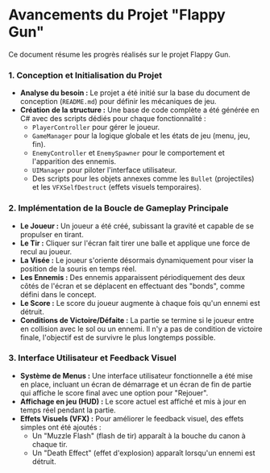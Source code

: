 # Avancements du Projet "Flappy Gun"

Ce document résume les progrès réalisés sur le projet Flappy Gun.

### 1. Conception et Initialisation du Projet

*   **Analyse du besoin :** Le projet a été initié sur la base du document de conception (`README.md`) pour définir les mécaniques de jeu.
*   **Création de la structure :** Une base de code complète a été générée en C# avec des scripts dédiés pour chaque fonctionnalité :
    *   `PlayerController` pour gérer le joueur.
    *   `GameManager` pour la logique globale et les états de jeu (menu, jeu, fin).
    *   `EnemyController` et `EnemySpawner` pour le comportement et l'apparition des ennemis.
    *   `UIManager` pour piloter l'interface utilisateur.
    *   Des scripts pour les objets annexes comme les `Bullet` (projectiles) et les `VFXSelfDestruct` (effets visuels temporaires).

### 2. Implémentation de la Boucle de Gameplay Principale

*   **Le Joueur :** Un joueur a été créé, subissant la gravité et capable de se propulser en tirant.
*   **Le Tir :** Cliquer sur l'écran fait tirer une balle et applique une force de recul au joueur.
*   **La Visée :** Le joueur s'oriente désormais dynamiquement pour viser la position de la souris en temps réel.
*   **Les Ennemis :** Des ennemis apparaissent périodiquement des deux côtés de l'écran et se déplacent en effectuant des "bonds", comme défini dans le concept.
*   **Le Score :** Le score du joueur augmente à chaque fois qu'un ennemi est détruit.
*   **Conditions de Victoire/Défaite :** La partie se termine si le joueur entre en collision avec le sol ou un ennemi. Il n'y a pas de condition de victoire finale, l'objectif est de survivre le plus longtemps possible.

### 3. Interface Utilisateur et Feedback Visuel

*   **Système de Menus :** Une interface utilisateur fonctionnelle a été mise en place, incluant un écran de démarrage et un écran de fin de partie qui affiche le score final avec une option pour "Rejouer".
*   **Affichage en jeu (HUD) :** Le score actuel est affiché et mis à jour en temps réel pendant la partie.
*   **Effets Visuels (VFX) :** Pour améliorer le feedback visuel, des effets simples ont été ajoutés :
    *   Un "Muzzle Flash" (flash de tir) apparaît à la bouche du canon à chaque tir.
    *   Un "Death Effect" (effet d'explosion) apparaît lorsqu'un ennemi est détruit. 